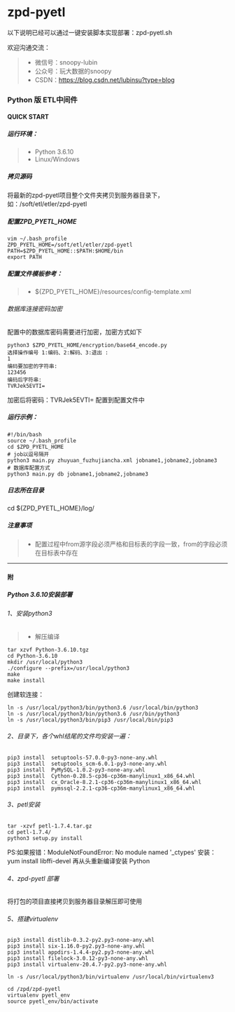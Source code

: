# zpd-pyetl

以下说明已经可以通过一键安装脚本实现部署：zpd-pyetl.sh

 欢迎沟通交流：
> * 微信号：snoopy-lubin
> * 公众号：玩大数据的snoopy
> * CSDN：https://blog.csdn.net/lubinsu?type=blog

### Python 版 ETL中间件

#### QUICK START

##### 运行环境：
> * Python 3.6.10
> * Linux/Windows

##### 拷贝源码
将最新的zpd-pyetl项目整个文件夹拷贝到服务器目录下，如：/soft/etl/etler/zpd-pyetl

##### 配置ZPD_PYETL_HOME
```
vim ~/.bash_profile
ZPD_PYETL_HOME=/soft/etl/etler/zpd-pyetl
PATH=$ZPD_PYETL_HOME::$PATH:$HOME/bin
export PATH
```

##### 配置文件模板参考：
> * ${ZPD_PYETL_HOME}/resources/config-template.xml

###### 数据库连接密码加密
配置中的数据库密码需要进行加密，加密方式如下
```shell script
python3 $ZPD_PYETL_HOME/encryption/base64_encode.py
选择操作编号 1:编码、2:解码、3:退出 :
1
编码要加密的字符串:
123456
编码后字符串:
TVRJek5EVTI=
```
加密后将密码：TVRJek5EVTI=  配置到配置文件中

##### 运行示例：
```shell script
#!/bin/bash
source ~/.bash_profile
cd $ZPD_PYETL_HOME
# job以逗号隔开
python3 main.py zhuyuan_fuzhujiancha.xml jobname1,jobname2,jobname3
# 数据库配置方式
python3 main.py db jobname1,jobname2,jobname3
```

##### 日志所在目录
cd ${ZPD_PYETL_HOME}/log/

##### 注意事项
> * 配置过程中from源字段必须严格和目标表的字段一致，from的字段必须在目标表中存在
------
#### 附
##### Python 3.6.10安装部署
###### 1、安装python3
> * 解压编译
```shell script
tar xzvf Python-3.6.10.tgz
cd Python-3.6.10
mkdir /usr/local/python3
./configure --prefix=/usr/local/python3
make
make install
```

创建软连接：
```shell script
ln -s /usr/local/python3/bin/python3.6 /usr/local/bin/python3
ln -s /usr/local/python3/bin/python3.6 /usr/bin/python3
ln -s /usr/local/python3/bin/pip3 /usr/local/bin/pip3
```
###### 2、目录下，各个whl结尾的文件均安装一遍：
```shell script
pip3 install  setuptools-57.0.0-py3-none-any.whl
pip3 install  setuptools_scm-6.0.1-py3-none-any.whl
pip3 install  PyMySQL-1.0.2-py3-none-any.whl
pip3 install  Cython-0.28.5-cp36-cp36m-manylinux1_x86_64.whl
pip3 install  cx_Oracle-8.2.1-cp36-cp36m-manylinux1_x86_64.whl
pip3 install  pymssql-2.2.1-cp36-cp36m-manylinux1_x86_64.whl
```
###### 3、petl安装
```shell script
tar -xzvf petl-1.7.4.tar.gz
cd petl-1.7.4/
python3 setup.py install
```
PS:如果报错：ModuleNotFoundError: No module named '_ctypes'
安装：yum install libffi-devel 再从头重新编译安装 Python

###### 4、zpd-pyetl 部署
将打包的项目直接拷贝到服务器目录解压即可使用

###### 5、搭建virtualenv
```
pip3 install distlib-0.3.2-py2.py3-none-any.whl 
pip3 install six-1.16.0-py2.py3-none-any.whl
pip3 install appdirs-1.4.4-py2.py3-none-any.whl
pip3 install filelock-3.0.12-py3-none-any.whl
pip3 install virtualenv-20.4.7-py2.py3-none-any.whl

ln -s /usr/local/python3/bin/virtualenv /usr/local/bin/virtualenv3

cd /zpd/zpd-pyetl
virtualenv pyetl_env
source pyetl_env/bin/activate
```
